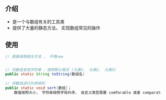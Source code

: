 ## 介绍

* 是一个与数组有关的工具类
* 提供了大量的静态方法， 实现数组常见的操作

## 使用

```java
// 直接调用相关方法 ， 不用new 


// 将数组变成字符串 ，按照默认格式 [元素1， 元素2， 元素3]
public static String toString(数组名)
    
// 将数组进行升序排列
public static void sort(数组)；
    数值按照大小， 字符串按照字母升序， 自定义类型需要 comParable 或者 comparator 接口支持
```



